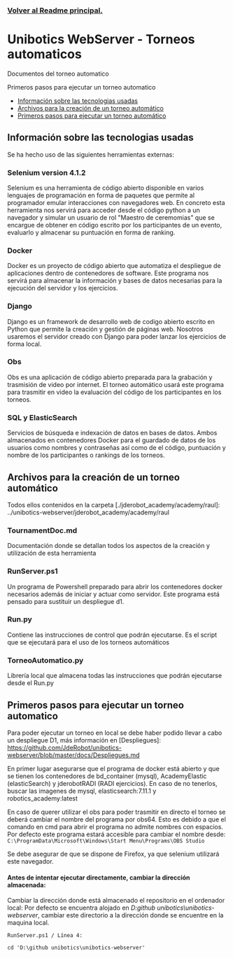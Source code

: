 ### [Volver al Readme principal.][]

[Volver al Readme principal.]: ../README.md

# Unibotics WebServer - Torneos automaticos

Documentos del torneo automatico

Primeros pasos para ejecutar un torneo automatico

- [Información sobre las tecnologias usadas](#información-sobre-las-tecnologias-usadas)
- [Archivos para la creación de un torneo automático](#Archivos-para-la-creación-de-un-torneo-automático)
- [Primeros pasos para ejecutar un torneo automático](#Primeros-pasos-para-ejecutar-un-torneo-automático)

<a name="información sobre las tecnologias usadas"></a>
## Información sobre las tecnologias usadas

Se ha hecho uso de las siguientes herramientas externas:

### Selenium version 4.1.2

Selenium es una herramienta de código abierto disponible en varios lenguajes de programación en forma de paquetes que permite al programador emular interacciones con navegadores web. En concreto esta herramienta nos servirá para acceder desde el código python a un navegador y simular un usuario de rol "Maestro de ceremomias" que se encargue de obtener en código escrito por los participantes de un evento, evaluarlo y almacenar su puntuación en forma de ranking.

### Docker

Docker es un proyecto de código abierto que automatiza el despliegue de aplicaciones dentro de contenedores de software. Este programa nos servirá para almacenar la información y bases de datos necesarias para la ejecución del servidor y los ejercicios.

### Django

Django es un framework de desarrollo web de codigo abierto escrito en Python que permite la creación y gestión de páginas web. Nosotros usaremos el servidor creado con Django para poder lanzar los ejercicios de forma local.

### Obs

Obs es una aplicación de código abierto preparada para la grabación y trasmisión de video por internet. El torneo automático usará este programa para trasmitir en video la evaluación del código de los participantes en los torneos.

### SQL y ElasticSearch

Servicios de búsqueda e indexación de datos en bases de datos. Ambos almacenados en contenedores Docker para el guardado de datos de los usuarios como nombres y contraseñas así como de el código, puntuación y nombre de los participantes o rankings de los torneos.

<a name="Archivos para la creación de un torneo automático"></a>
## Archivos para la creación de un torneo automático

Todos ellos contenidos en la carpeta [./jderobot_academy/academy/raul]: ../unibotics-webserver/jderobot_academy/academy/raul

### TournamentDoc.md

Documentación donde se detallan todos los aspectos de la creación y utilización de esta herramienta

### RunServer.ps1

Un programa de Powershell preparado para abrir los contenedores docker necesarios además de iniciar y actuar como servidor. Este programa está pensado para sustituir un despliegue d1.

### Run.py

Contiene las instrucciones de control que podrán ejecutarse. Es el script que se ejecutará para el uso de los torneos automáticos

### TorneoAutomatico.py

Librería local que almacena todas las instrucciones que podrán ejecutarse desde el Run.py

## Primeros pasos para ejecutar un torneo automatico

Para poder ejecutar un torneo en local se debe haber podido llevar a cabo un despliegue D1, más información en [Despliegues]: https://github.com/JdeRobot/unibotics-webserver/blob/master/docs/Despliegues.md

En primer lugar asegurarse que el programa de docker está abierto y que se tienen los contenedores de bd_container (mysql), AcademyElastic (elasticSearch) y jderobotRADI (RADI ejercicios). En caso de no tenerlos, buscar las imagenes de mysql, elasticsearch:7.11.1 y robotics_academy:latest

En caso de querer utilizar el obs para poder trasmitir en directo el torneo se deberá cambiar el nombre del programa por obs64. Esto es debido a que el comando en cmd para abrir el programa no admite nombres con espacios. Por defecto este programa estará accesible para cambiar el nombre desde:
```C:\ProgramData\Microsoft\Windows\Start Menu\Programs\OBS Studio```

Se debe asegurar de que se dispone de Firefox, ya que selenium utilizará este navegador.

#### Antes de intentar ejecutar directamente, cambiar la dirección almacenada:

Cambiar la dirección donde está almacenado el repositorio en el ordenador local: Por defecto se encuentra alojado en *D:github unibotics\unibotics-webserver*, cambiar este directorio a la dirección donde se encuentre en la maquina local.

```
RunServer.ps1 / Línea 4:

cd 'D:\github unibotics\unibotics-webserver'
```

